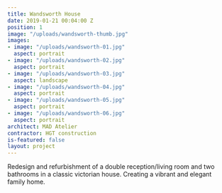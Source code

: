 ```yaml
---
title: Wandsworth House
date: 2019-01-21 00:04:00 Z
position: 1
image: "/uploads/wandsworth-thumb.jpg"
images:
- image: "/uploads/wandsworth-01.jpg"
  aspect: portrait
- image: "/uploads/wandsworth-02.jpg"
  aspect: portrait
- image: "/uploads/wandsworth-03.jpg"
  aspect: landscape
- image: "/uploads/wandsworth-04.jpg"
  aspect: portrait
- image: "/uploads/wandsworth-05.jpg"
  aspect: portrait
- image: "/uploads/wandsworth-06.jpg"
  aspect: portrait
architect: MAD Atelier
contractor: HGT construction
is-featured: false
layout: project
---
```


Redesign and refurbishment of a double reception/living room and two bathrooms in a classic victorian house. Creating a vibrant and elegant family home.